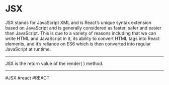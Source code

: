 # JSX
JSX stands for JavaScript XML and is React’s unique syntax extension based on JavaScript and is generally considered as faster, safer and easier than JavaScript. This is due to a variety of reasons including that we can write HTML and JavaScript in it, its ability to convert HTML tags into React elements, and it’s reliance on ES6 which is then converted into regular JavaScript at runtime.
***
JSX is the return value of the render( ) method.
***


#JSX #react #REACT